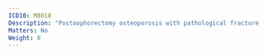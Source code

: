 ```yaml
---
ICD10: M8018
Description: "Postoophorectomy osteoporosis with pathological fracture: Other"
Matters: No
Weight: 0
---
```

